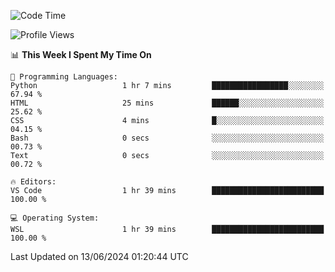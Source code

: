 <!--START_SECTION:waka-->
![Code Time](http://img.shields.io/badge/Code%20Time-655%20hrs%2040%20mins-blue)

![Profile Views](http://img.shields.io/badge/Profile%20Views-3-blue)

📊 **This Week I Spent My Time On** 

```text
💬 Programming Languages: 
Python                   1 hr 7 mins         █████████████████░░░░░░░░   67.94 % 
HTML                     25 mins             ██████░░░░░░░░░░░░░░░░░░░   25.62 % 
CSS                      4 mins              █░░░░░░░░░░░░░░░░░░░░░░░░   04.15 % 
Bash                     0 secs              ░░░░░░░░░░░░░░░░░░░░░░░░░   00.73 % 
Text                     0 secs              ░░░░░░░░░░░░░░░░░░░░░░░░░   00.72 % 

🔥 Editors: 
VS Code                  1 hr 39 mins        █████████████████████████   100.00 % 

💻 Operating System: 
WSL                      1 hr 39 mins        █████████████████████████   100.00 % 
```


 Last Updated on 13/06/2024 01:20:44 UTC
<!--END_SECTION:waka-->
